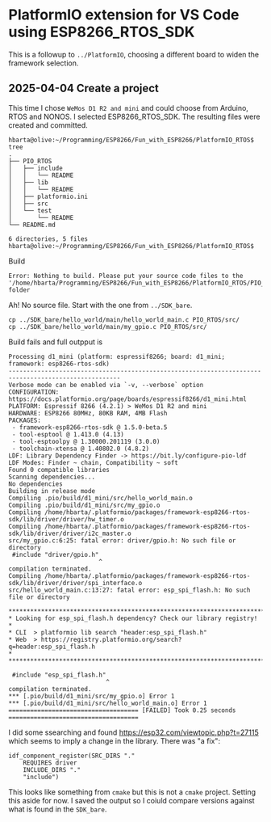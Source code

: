 # PlatformIO extension for VS Code using ESP8266_RTOS_SDK

This is a followup to `../PlatformIO`, choosing a different board to widen the framework selection. 

## 2025-04-04 Create a project

This time I chose `WeMos D1 R2 and mini` and could choose from Arduino, RTOS and NONOS. I selected ESP8266_RTOS_SDK. The resulting files were created and committed.

```text
hbarta@olive:~/Programming/ESP8266/Fun_with_ESP8266/PlatformIO_RTOS$ tree
.
├── PIO_RTOS
│   ├── include
│   │   └── README
│   ├── lib
│   │   └── README
│   ├── platformio.ini
│   ├── src
│   └── test
│       └── README
└── README.md

6 directories, 5 files
hbarta@olive:~/Programming/ESP8266/Fun_with_ESP8266/PlatformIO_RTOS$ 
```

Build

```text
Error: Nothing to build. Please put your source code files to the '/home/hbarta/Programming/ESP8266/Fun_with_ESP8266/PlatformIO_RTOS/PIO_RTOS/src' folder
```

Ah! No source file. Start with the one from `../SDK_bare`.

```text
cp ../SDK_bare/hello_world/main/hello_world_main.c PIO_RTOS/src/
cp ../SDK_bare/hello_world/main/my_gpio.c PIO_RTOS/src/
```

Build fails and full outpput is

```text
Processing d1_mini (platform: espressif8266; board: d1_mini; framework: esp8266-rtos-sdk)
-----------------------------------------------------------------------------------------------------
Verbose mode can be enabled via `-v, --verbose` option
CONFIGURATION: https://docs.platformio.org/page/boards/espressif8266/d1_mini.html
PLATFORM: Espressif 8266 (4.2.1) > WeMos D1 R2 and mini
HARDWARE: ESP8266 80MHz, 80KB RAM, 4MB Flash
PACKAGES: 
 - framework-esp8266-rtos-sdk @ 1.5.0-beta.5 
 - tool-esptool @ 1.413.0 (4.13) 
 - tool-esptoolpy @ 1.30000.201119 (3.0.0) 
 - toolchain-xtensa @ 1.40802.0 (4.8.2)
LDF: Library Dependency Finder -> https://bit.ly/configure-pio-ldf
LDF Modes: Finder ~ chain, Compatibility ~ soft
Found 0 compatible libraries
Scanning dependencies...
No dependencies
Building in release mode
Compiling .pio/build/d1_mini/src/hello_world_main.o
Compiling .pio/build/d1_mini/src/my_gpio.o
Compiling /home/hbarta/.platformio/packages/framework-esp8266-rtos-sdk/lib/driver/driver/hw_timer.o
Compiling /home/hbarta/.platformio/packages/framework-esp8266-rtos-sdk/lib/driver/driver/i2c_master.o
src/my_gpio.c:6:25: fatal error: driver/gpio.h: No such file or directory
 #include "driver/gpio.h"
                         ^
compilation terminated.
Compiling /home/hbarta/.platformio/packages/framework-esp8266-rtos-sdk/lib/driver/driver/spi_interface.o
src/hello_world_main.c:13:27: fatal error: esp_spi_flash.h: No such file or directory

***********************************************************************
* Looking for esp_spi_flash.h dependency? Check our library registry!
*
* CLI  > platformio lib search "header:esp_spi_flash.h"
* Web  > https://registry.platformio.org/search?q=header:esp_spi_flash.h
*
***********************************************************************

 #include "esp_spi_flash.h"
                           ^
compilation terminated.
*** [.pio/build/d1_mini/src/my_gpio.o] Error 1
*** [.pio/build/d1_mini/src/hello_world_main.o] Error 1
==================================== [FAILED] Took 0.25 seconds ====================================
```

I did some ssearching and found <https://esp32.com/viewtopic.php?t=27115> which seems to imply a change in the library. There was "a fix":

```text
idf_component_register(SRC_DIRS "."
    REQUIRES driver
    INCLUDE_DIRS "."
    "include")
```

This looks like something from `cmake` but this is not a `cmake` project. Setting this aside for now. I saved the output so I coiuld compare versions against what is found in the `SDK_bare`.
